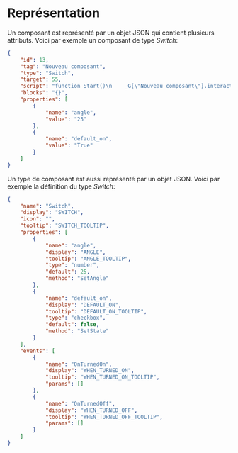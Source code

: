 # Représentation
Un composant est représenté par un objet JSON qui contient plusieurs attributs.
Voici par exemple un composant de type *Switch*:
```json
{
    "id": 13,
    "tag": "Nouveau composant",
    "type": "Switch",
    "target": 55,
    "script": "function Start()\n    _G[\"Nouveau composant\"].interactable.SetAngle(25)\n    _G[\"Nouveau composant\"].interactable.SetState(true)\nend\n",
    "blocks": "{}",
    "properties": [
        {
            "name": "angle",
            "value": "25"
        },
        {
            "name": "default_on",
            "value": "True"
        }
    ]
}
```

Un type de composant est aussi représenté par un objet JSON.
Voici par exemple la définition du type *Switch*:
```json
{
    "name": "Switch",
    "display": "SWITCH",
    "icon": "",
    "tooltip": "SWITCH_TOOLTIP",
    "properties": [
        {
            "name": "angle",
            "display": "ANGLE",
            "tooltip": "ANGLE_TOOLTIP",
            "type": "number",
            "default": 25,
            "method": "SetAngle"
        },
        {
            "name": "default_on",
            "display": "DEFAULT_ON",
            "tooltip": "DEFAULT_ON_TOOLTIP",
            "type": "checkbox",
            "default": false,
            "method": "SetState"
        }
    ],
    "events": [
        {
            "name": "OnTurnedOn",
            "display": "WHEN_TURNED_ON",
            "tooltip": "WHEN_TURNED_ON_TOOLTIP",
            "params": []
        },
        {
            "name": "OnTurnedOff",
            "display": "WHEN_TURNED_OFF",
            "tooltip": "WHEN_TURNED_OFF_TOOLTIP",
            "params": []
        }
    ]
}
```
